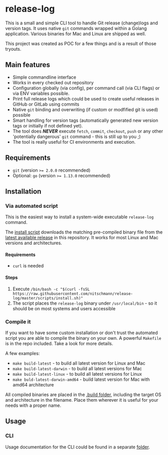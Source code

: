 # release-log

This is a small and simple CLI tool to handle Git release (change)logs and version tags. It uses native `git` commands wrapped within a Golang application. Various binaries for Mac and Linux are shipped as well.

This project was created as POC for a few things and is a result of those tryouts.

## Main features

* Simple commandline interface
* Works in every checked out repository
* Configuration globally (via config), per command call (via CLI flags) or via ENV variables possible.
* Print full release logs which could be used to create useful releases in GitHub or GitLab using commits
* Native `git` binding and overwriting (if custom or modfified git is used) possible
* Smart handling for version tags (automatically generated new version tags or initially if not defined yet).
* The tool does ***NEVER*** execute `fetch`, `commit`, `checkout`, `push` or any other 'potentially dangerous' `git` command - this is still up to you ;)
* The tool is really useful for CI environments and execution. 

## Requirements

* `git` (version `>= 2.0.0` recommended)
* Optional: `go` (version `>= 1.13.0` recommended)

## Installation

### Via automated script

This is the easiest way to install a system-wide executable `release-log` command. 

The [install script](scripts/install.sh) downloads the matching pre-compiled binary file from the [latest available release](https://github.com/nitschmann/release-log/releases) in this repository. It works for most Linux and Mac versions and architectures. 

#### Requirements

* `curl` is needed

#### Steps

1. Execute `/bin/bash -c "$(curl -fsSL https://raw.githubusercontent.com/nitschmann/release-log/master/scripts/install.sh)"`
2. The script places the `release-log` binary under `/usr/local/bin` - so it should be on most systems and users accessible

### Compile it

If you want to have some custom installation or don't trust the automated script you are able to compile the binary on your own. A powerful `Makefile` is in the repo included. Take a look for more details. 

A few examples:
 

* `make build-latest` - to build all latest version for Linux and Mac
* `make build-latest-darwin` - to build all latest versions for Mac
* `make build-latest-linux` - to build all latest versions for Linux
* `make buld-latest-darwin-amd64` - build latest version for Mac with amd64 architecture

All compiled binaries are placed in the [.build folder](.build), including the target OS and architecture in the filename. Place them wherever it is useful for your needs with a proper name.

## Usage

### CLI

Usage documentation for the CLI could be found in a separate [folder](docs/cli/release-log.md).

   


